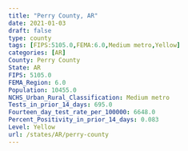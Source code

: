 ```yaml
---
title: "Perry County, AR"
date: 2021-01-03
draft: false
type: county
tags: [FIPS:5105.0,FEMA:6.0,Medium metro,Yellow]
categories: [AR]
County: Perry County
State: AR
FIPS: 5105.0
FEMA_Region: 6.0
Population: 10455.0
NCHS_Urban_Rural_Classification: Medium metro
Tests_in_prior_14_days: 695.0
Fourteen_day_test_rate_per_100000: 6648.0
Percent_Positivity_in_prior_14_days: 0.083
Level: Yellow
url: /states/AR/perry-county
---
```



